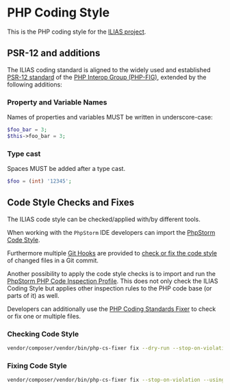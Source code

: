 # PHP Coding Style

This is the PHP coding style for the [ILIAS project](https://github.com/ILIAS-eLearning/ILIAS).

## PSR-12 and additions

The ILIAS coding standard is aligned to the widely used and established [PSR-12 standard](https://www.php-fig.org/psr/psr-12/)
of the [PHP Interop Group (PHP-FIG)](https://www.php-fig.org/), extended by the
following additions:

### Property and Variable Names

Names of properties and variables MUST be written in underscore-case:

```php
$foo_bar = 3;
$this->foo_bar = 3;

```

### Type cast

Spaces MUST be added after a type cast.

```php
$foo = (int) '12345';
```

## Code Style Checks and Fixes

The ILIAS code style can be checked/applied with/by different tools.

When working with the `PhpStorm` IDE developers can import the
[PhpStorm Code Style](./code-style-configs/php-storm.xml).

Furthermore multiple [Git Hooks](./git-hooks.md) are provided
to [check or fix the code style](https://github.com/ILIAS-eLearning/DeveloperTools/tree/master/git_hooks/hooks/code-style)
of changed files in a Git commit.

Another possibility to apply the code style checks is to import and run
the [PhpStorm PHP Code Inspection Profile](./inspection-configs/php-storm-php-inspections.xml).
This does not only check the ILIAS Coding Style but applies other inspection
rules to the PHP code base (or parts of it) as well. 

Developers can additionally use the [PHP Coding Standards Fixer](https://github.com/FriendsOfPHP/PHP-CS-Fixer)
to check or fix one or multiple files.

### Checking Code Style

```bash
vendor/composer/vendor/bin/php-cs-fixer fix --dry-run --stop-on-violation --using-cache=no --diff --config=./scripts/PHP-CS-Fixer/code-format.php_cs [FILE]
```
### Fixing Code Style

```bash
vendor/composer/vendor/bin/php-cs-fixer fix --stop-on-violation --using-cache=no --diff --config=./scripts/PHP-CS-Fixer/code-format.php_cs [FILE]
```
